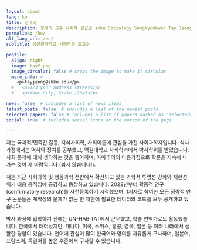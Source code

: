```yaml
---
layout: about
lang: ko
title: 정태의
description: 정태의 교수 사회학 성균관 skku Sociology Sungkyunkwan Tay Jeong
permalink: /ko/
alt_lang_url: /en/
subtitle: 성균관대학교 사회학과 조교수

profile:
  align: right
  image: tay2.png
  image_circular: false # crops the image to make it circular
  more_info: >
    <p>tayjeong@skku.edu</p>
  #   <p>123 your address street</p>
  #   <p>Your City, State 12345</p>

news: false  # includes a list of news items
latest_posts: false  # includes a list of the newest posts
selected_papers: false # includes a list of papers marked as "selected={true}"
social: true  # includes social icons at the bottom of the page

---
```

저는 국제적/민족간 갈등, 지식사회학, 사회이론에 관심을 가진 사회과학자입니다. 석사 과정에서는 역사와 정치를 공부했고, 맥길대학교 사회학과에서 박사학위를 받았습니다. 사회 문제에 대해 생각하는 것을 좋아하며, 아마추어의 마음가짐으로 학문을 지속해 나가는 것이 제 바람입니다 (쉽지 않습니다!).

저는 최근 사회과학 및 행동과학 전반에서 확산되고 있는 과학적 투명성 강화와 재현성 위기 대응 움직임에 공감하고 동참하고 있습니다. 2022년부터 확증적 연구(confirmatory research)를 사전등록하기 시작했으며, 1저자로 참여한 모든 정량적 연구 논문들은 계약상의 문제가 없는 한 재현에 필요한 데이터와 코드를 모두 공개하고 있습니다.

박사 과정에 입학하기 전에는 UN-HABITAT에서 근무했고, 학술 번역가로도 활동했습니다. 한국에서 태어났지만, 캐나다, 미국, 스위스, 홍콩, 영국, 일본 등 여러 나라에서 생활한 경험이 있습니다. 언어에 관심이 많이 한국어와 영어를 자유롭게 구사하며, 일본어, 프랑스어, 독일어를 높은 수준에서 구사할 수 있습니다.
